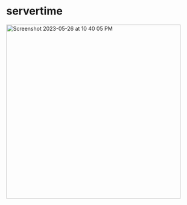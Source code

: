 # servertime
<img width="462" alt="Screenshot 2023-05-26 at 10 40 05 PM" src="https://github.com/srinu6/servertime/assets/46079085/20321a08-9d11-4058-913d-58adb25afc5a">
